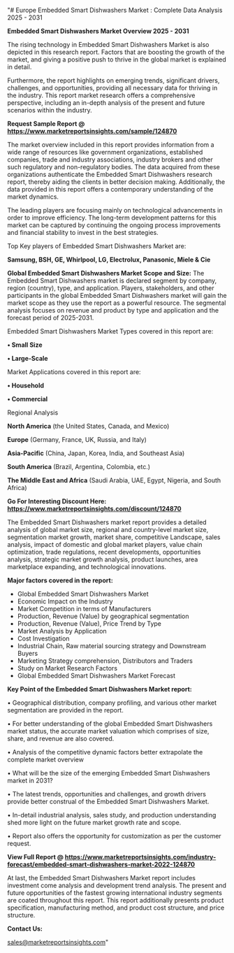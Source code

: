 "# Europe Embedded Smart Dishwashers Market : Complete Data Analysis 2025 - 2031

<Strong> Embedded Smart Dishwashers Market Overview 2025 - 2031</strong>

The rising technology in Embedded Smart Dishwashers Market is also depicted in this research report. Factors that are boosting the growth of the market, and giving a positive push to thrive in the global market is explained in detail.

Furthermore, the report highlights on emerging trends, significant drivers, challenges, and opportunities, providing all necessary data for thriving in the industry. This report market research offers a comprehensive perspective, including an in-depth analysis of the present and future scenarios within the industry.

<strong>Request Sample Report @ <a href=https://www.marketreportsinsights.com/sample/124870>https://www.marketreportsinsights.com/sample/124870</a></strong>

The market overview included in this report provides information from a wide range of resources like government organizations, established companies, trade and industry associations, industry brokers and other such regulatory and non-regulatory bodies. The data acquired from these organizations authenticate the Embedded Smart Dishwashers research report, thereby aiding the clients in better decision making. Additionally, the data provided in this report offers a contemporary understanding of the market dynamics.

The leading players are focusing mainly on technological advancements in order to improve efficiency. The long-term development patterns for this market can be captured by continuing the ongoing process improvements and financial stability to invest in the best strategies.

Top Key players of Embedded Smart Dishwashers Market are:

<strong>Samsung, BSH, GE, Whirlpool, LG, Electrolux, Panasonic, Miele & Cie</strong>

<strong><b>Global Embedded Smart Dishwashers Market Scope and Size:</b></strong>
The Embedded Smart Dishwashers market is declared segment by company, region (country), type, and application. Players, stakeholders, and other participants in the global Embedded Smart Dishwashers market will gain the market scope as they use the report as a powerful resource. The segmental analysis focuses on revenue and product by type and application and the forecast period of 2025-2031.

Embedded Smart Dishwashers Market Types covered in this report are:

<strong>• Small Size

• Large-Scale</strong>

Market Applications covered in this report are:

<strong>• Household

• Commercial</strong> 

Regional Analysis

<strong>North America</strong> (the United States, Canada, and Mexico)

<strong>Europe</strong> (Germany, France, UK, Russia, and Italy)

<strong>Asia-Pacific</strong> (China, Japan, Korea, India, and Southeast Asia)

<strong>South America</strong> (Brazil, Argentina, Colombia, etc.)

<strong>The Middle East and Africa</strong> (Saudi Arabia, UAE, Egypt, Nigeria, and South Africa)

<strong>Go For Interesting Discount Here: <a href=https://www.marketreportsinsights.com/discount/124870>https://www.marketreportsinsights.com/discount/124870</a></strong>

The Embedded Smart Dishwashers market report provides a detailed analysis of global market size, regional and country-level market size, segmentation market growth, market share, competitive Landscape, sales analysis, impact of domestic and global market players, value chain optimization, trade regulations, recent developments, opportunities analysis, strategic market growth analysis, product launches, area marketplace expanding, and technological innovations.

<strong><b>Major factors covered in the report:</b></strong>
<ul>
  <li>Global Embedded Smart Dishwashers Market </li>
  <li>Economic Impact on the Industry</li>
  <li>Market Competition in terms of Manufacturers</li>
  <li>Production, Revenue (Value) by geographical segmentation</li>
  <li>Production, Revenue (Value), Price Trend by Type</li>
  <li>Market Analysis by Application</li>
  <li>Cost Investigation</li>
  <li>Industrial Chain, Raw material sourcing strategy and Downstream Buyers</li>
  <li>Marketing Strategy comprehension, Distributors and Traders</li>
  <li>Study on Market Research Factors</li>
  <li>Global Embedded Smart Dishwashers Market Forecast</li>
</ul>

<strong><b>Key Point of the Embedded Smart Dishwashers Market report:</b></strong>

• Geographical distribution, company profiling, and various other market segmentation are provided in the report.

• For better understanding of the global Embedded Smart Dishwashers market status, the accurate market valuation which comprises of size, share, and revenue are also covered.

• Analysis of the competitive dynamic factors better extrapolate the complete market overview

• What will be the size of the emerging Embedded Smart Dishwashers market in 2031?

• The latest trends, opportunities and challenges, and growth drivers provide better construal of the Embedded Smart Dishwashers Market.

• In-detail industrial analysis, sales study, and production understanding shed more light on the future market growth rate and scope.

• Report also offers the opportunity for customization as per the customer request.

<strong><b>View Full Report @ <a href=https://www.marketreportsinsights.com/industry-forecast/embedded-smart-dishwashers-market-2022-124870>https://www.marketreportsinsights.com/industry-forecast/embedded-smart-dishwashers-market-2022-124870</a></b></strong>


At last, the Embedded Smart Dishwashers Market report includes investment come analysis and development trend analysis. The present and future opportunities of the fastest growing international industry segments are coated throughout this report. This report additionally presents product specification, manufacturing method, and product cost structure, and price structure.

<strong>Contact Us:</strong>

sales@marketreportsinsights.com"
